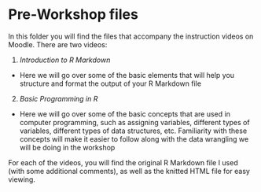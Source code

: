 # Pre-Workshop files

In this folder you will find the files that accompany the instruction videos on Moodle. There are two videos:

1.  *Introduction to R Markdown*
  - Here we will go over some of the basic elements that will help you structure and format the output of your R Markdown file
2.  *Basic Programming in R*
  - Here we will go over some of the basic concepts that are used in computer programming, such as assigning variables, different types of variables, different types of data structures, etc. Familiarity with these concepts will make it easier to follow along with the data wrangling we will be doing in the workshop

For each of the videos, you will find the original R Markdown file I used (with some additional comments), as well as the knitted HTML file for easy viewing.
